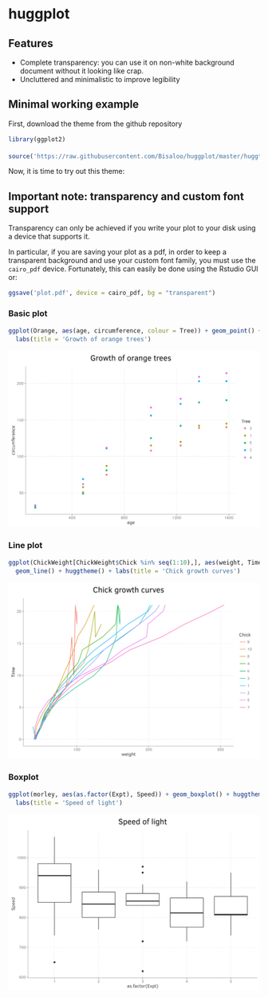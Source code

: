 # huggplot

## Features

- Complete transparency: you can use it on non-white background document without it looking like crap.
- Uncluttered and minimalistic to improve legibility

## Minimal working example

First, download the theme from the github repository

```r
library(ggplot2)

source('https://raw.githubusercontent.com/Bisaloo/huggplot/master/huggtheme.R')
```

Now, it is time to try out this theme:

## Important note: transparency and custom font support

Transparency can only be achieved if you write your plot to your disk using a device that supports it.

In particular, if you are saving your plot as a pdf, in order to keep a transparent background and use your custom font family, you must use the `cairo_pdf` device.
Fortunately, this can easily be done using the Rstudio GUI or:

```r
ggsave('plot.pdf', device = cairo_pdf, bg = "transparent")
```

### Basic plot

```r
ggplot(Orange, aes(age, circumference, colour = Tree)) + geom_point() + huggtheme() + 
  labs(title = 'Growth of orange trees')
```

![example 1](./examples/plot_example_1.png)

### Line plot

```r
ggplot(ChickWeight[ChickWeight$Chick %in% seq(1:10),], aes(weight, Time, colour = Chick)) + 
  geom_line() + huggtheme() + labs(title = 'Chick growth curves')
```

![example 2](./examples/plot_example_2.png)

### Boxplot

```r
ggplot(morley, aes(as.factor(Expt), Speed)) + geom_boxplot() + huggtheme() +
  labs(title = 'Speed of light')
```  

![example 3](./examples/plot_example_3.png)


